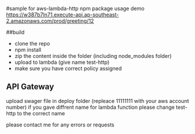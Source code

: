#sample for aws-lambda-http npm package usage
demo https://w387b7ln71.execute-api.ap-southeast-2.amazonaws.com/prod/greeting/12 

##build
- clone the repo 
- npm install
- zip the content inside the folder (including node_modules folder)
- upload to lambda (give name test-http)
- make sure you have correct policy assigned

## API Gateway
upload swager file in deploy folder (repleace 11111111 with your aws account number)
if you gave diffrent name for lambda function please change test-http to the correct name

please contact me for any errors or requests
